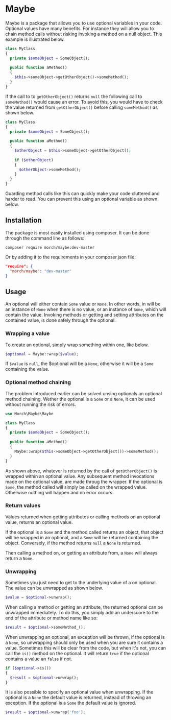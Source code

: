 # Maybe
Maybe is a package that allows you to use optional variables in your code. Optional values have many benefits. For instance they will allow you to chain method calls without risking invoking a method on a null object. This example is illustrated below.
```php
class MyClass
{
  private $someObject = SomeObject(); 
  
  public function aMethod()
  {
    $this->someObject->getOtherObject()->someMethod();
  }
}
```
If the call to to `getOtherObject()` returns `null` the following call to `someMethod()` would cause an error. To avoid this, you would have to check the value returned from `getOtherObject()` before calling `someMethod()` as shown below.
```php
class MyClass
{
  private $someObject = SomeObject(); 
  
  public function aMethod()
  {
    $otherObject = $this->someObject->getOtherObject();
    
    if ($otherObject)
    {
      $otherObject->someMethod();
    }
  }
}
```
Guarding method calls like this can quickly make your code cluttered and harder to read. You can prevent this using an optional variable as shown below.

## Installation
The package is most easily installed using composer. It can be done through the command line as follows:
```
composer require morch/maybe:dev-master
```
Or by adding it to the requirements in your composer.json file:
```json
"require": {
  "morch/maybe": "dev-master"
}
```

## Usage
An optional will either contain `Some` value or `None`. In other words, in will be an instance of `None` when there is no value, or an instance of `Some`, which will contain the value. Invoking methods or getting and setting attributes on the contained value, is done safely through the optional.

### Wrapping a value
To create an optional, simply wrap something within one, like below.
```php
$optional = Maybe::wrap($value);
```

If `$value` is `null`, the $optional will be a `None`, otherwise it will be a `Some` containing the value.

### Optional method chaining
The problem introduced earlier can be solved unsing optionals an optional method chaining. Wether the optional is a `Some` or a `None`, it can be used without running the risk of errors.
```php
use Morch\Maybe\Maybe 

class MyClass
{
  private $someObject = SomeObject();
  
  public function aMethod()
  {
    Maybe::wrap($this->someObject->getOtherObject())->someMethod();
  }
}
```
As shown above, whatever is returned by the call of `getOtherObject()` is wrapped within an optional value. Any subsequent method invocations made on the optional value, are made throug the wrapper. If the optional is `Some`, the method called will simply be called on the wrapped value. Otherwise nothing will happen and no error occurs.

### Return values
Values returned when getting attributes or calling methods on an optional value, returns an optional value.

If the optional is a `Some` and the method called returns an object, that object will be wrapped in an optional, and a `Some` will be returned containing the object. Conversely, if the method returns `null` a `None` is returned.

Then calling a method on, or getting an attribute from, a `None` will always return a `None`.

### Unwrapping
Sometimes you just need to get to the underlying value of a on optional. The value can be unwrapped as shown below.
```php
$value = $optional->unwrap();
```
When calling a method or getting an attribute, the returned optional can be unwrapped immediately. To do this, you simply add an underscore to the end of the attribute or method name like so:
```php
$result = $optional->someMethod_();
```
When unwrapping an optional, an exception will be thrown, if the optional is a `None`, so unwrapping should only be used when you are sure it contains a value. Sometimes this will be clear from the code, but when it's not, you can call the `is()` method on the optional. It will return `true` if the optional contains a value an `false` if not.
```php
if ($optional->is())
{
  $result = $optional->unwrap();
}
```
It is also possible to specify an optional value when unwrapping. If the optional is a `None` the default value is returned, instead of throwing an exception. If the optional is a `Some` the default value is ignored.
```php
$result = $optional->unwrap('foo');
```
